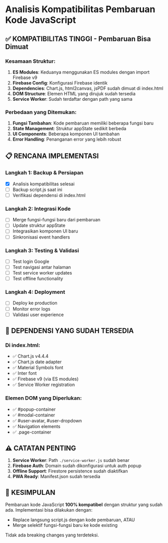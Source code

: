 # Analisis Kompatibilitas Pembaruan Kode JavaScript

## ✅ KOMPATIBILITAS TINGGI - Pembaruan Bisa Dimuat

### Kesamaan Struktur:
1. **ES Modules**: Keduanya menggunakan ES modules dengan import Firebase v9
2. **Firebase Config**: Konfigurasi Firebase identik
3. **Dependencies**: Chart.js, html2canvas, jsPDF sudah dimuat di index.html
4. **DOM Structure**: Elemen HTML yang dirujuk sudah tersedia
5. **Service Worker**: Sudah terdaftar dengan path yang sama

### Perbedaan yang Ditemukan:
1. **Fungsi Tambahan**: Kode pembaruan memiliki beberapa fungsi baru
2. **State Management**: Struktur appState sedikit berbeda
3. **UI Components**: Beberapa komponen UI tambahan
4. **Error Handling**: Penanganan error yang lebih robust

## 📋 RENCANA IMPLEMENTASI

### Langkah 1: Backup & Persiapan
- [x] Analisis kompatibilitas selesai
- [ ] Backup script.js saat ini
- [ ] Verifikasi dependensi di index.html

### Langkah 2: Integrasi Kode
- [ ] Merge fungsi-fungsi baru dari pembaruan
- [ ] Update struktur appState
- [ ] Integrasikan komponen UI baru
- [ ] Sinkronisasi event handlers

### Langkah 3: Testing & Validasi
- [ ] Test login Google
- [ ] Test navigasi antar halaman
- [ ] Test service worker updates
- [ ] Test offline functionality

### Langkah 4: Deployment
- [ ] Deploy ke production
- [ ] Monitor error logs
- [ ] Validasi user experience

## 🔧 DEPENDENSI YANG SUDAH TERSEDIA

### Di index.html:
- ✅ Chart.js v4.4.4
- ✅ Chart.js date adapter
- ✅ Material Symbols font
- ✅ Inter font
- ✅ Firebase v9 (via ES modules)
- ✅ Service Worker registration

### Elemen DOM yang Diperlukan:
- ✅ #popup-container
- ✅ #modal-container  
- ✅ #user-avatar, #user-dropdown
- ✅ Navigation elements
- ✅ .page-container

## ⚠️ CATATAN PENTING

1. **Service Worker**: Path `./service-worker.js` sudah benar
2. **Firebase Auth**: Domain sudah dikonfigurasi untuk auth popup
3. **Offline Support**: Firestore persistence sudah diaktifkan
4. **PWA Ready**: Manifest.json sudah tersedia

## 🚀 KESIMPULAN

Pembaruan kode JavaScript **100% kompatibel** dengan struktur yang sudah ada. Implementasi bisa dilakukan dengan:
- Replace langsung script.js dengan kode pembaruan, ATAU  
- Merge selektif fungsi-fungsi baru ke kode existing

Tidak ada breaking changes yang terdeteksi.
